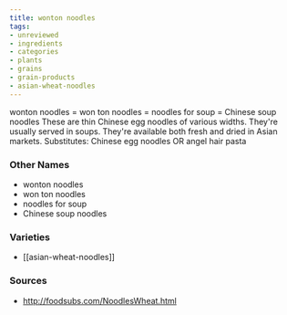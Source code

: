 ```yaml
---
title: wonton noodles
tags:
- unreviewed
- ingredients
- categories
- plants
- grains
- grain-products
- asian-wheat-noodles
---
```

wonton noodles = won ton noodles = noodles for soup = Chinese soup noodles These are thin Chinese egg noodles of various widths. They're usually served in soups. They're available both fresh and dried in Asian markets. Substitutes: Chinese egg noodles OR angel hair pasta

### Other Names

* wonton noodles
* won ton noodles
* noodles for soup
* Chinese soup noodles

### Varieties

* [[asian-wheat-noodles]]

### Sources
* http://foodsubs.com/NoodlesWheat.html
